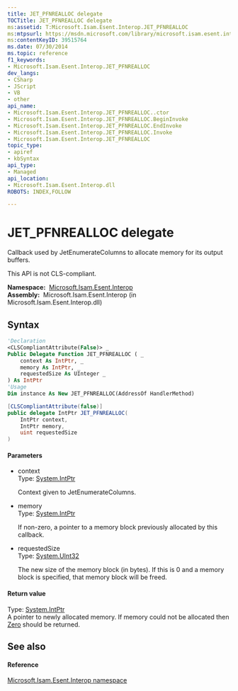 ```yaml
---
title: JET_PFNREALLOC delegate
TOCTitle: JET_PFNREALLOC delegate
ms:assetid: T:Microsoft.Isam.Esent.Interop.JET_PFNREALLOC
ms:mtpsurl: https://msdn.microsoft.com/library/microsoft.isam.esent.interop.jet_pfnrealloc(v=EXCHG.10)
ms:contentKeyID: 39515764
ms.date: 07/30/2014
ms.topic: reference
f1_keywords:
- Microsoft.Isam.Esent.Interop.JET_PFNREALLOC
dev_langs:
- CSharp
- JScript
- VB
- other
api_name: 
- Microsoft.Isam.Esent.Interop.JET_PFNREALLOC..ctor
- Microsoft.Isam.Esent.Interop.JET_PFNREALLOC.BeginInvoke
- Microsoft.Isam.Esent.Interop.JET_PFNREALLOC.EndInvoke
- Microsoft.Isam.Esent.Interop.JET_PFNREALLOC.Invoke
- Microsoft.Isam.Esent.Interop.JET_PFNREALLOC
topic_type: 
- apiref
- kbSyntax
api_type: 
- Managed
api_location: 
- Microsoft.Isam.Esent.Interop.dll
ROBOTS: INDEX,FOLLOW

---
```


# JET_PFNREALLOC delegate

Callback used by JetEnumerateColumns to allocate memory for its output buffers.

This API is not CLS-compliant. 

**Namespace:**  [Microsoft.Isam.Esent.Interop](./microsoft.isam.esent.interop-namespace.md)  
**Assembly:**  Microsoft.Isam.Esent.Interop (in Microsoft.Isam.Esent.Interop.dll)

## Syntax

``` vb
'Declaration
<CLSCompliantAttribute(False)> _
Public Delegate Function JET_PFNREALLOC ( _
    context As IntPtr, _
    memory As IntPtr, _
    requestedSize As UInteger _
) As IntPtr
'Usage
Dim instance As New JET_PFNREALLOC(AddressOf HandlerMethod)
```

``` csharp
[CLSCompliantAttribute(false)]
public delegate IntPtr JET_PFNREALLOC(
    IntPtr context,
    IntPtr memory,
    uint requestedSize
)
```

#### Parameters

  - context  
    Type: [System.IntPtr](/dotnet/api/system.intptr)  
    
    Context given to JetEnumerateColumns.

<!-- end list -->

  - memory  
    Type: [System.IntPtr](/dotnet/api/system.intptr)  
    
    If non-zero, a pointer to a memory block previously allocated by this callback.

<!-- end list -->

  - requestedSize  
    Type: [System.UInt32](/dotnet/api/system.uint32)  
    
    The new size of the memory block (in bytes). If this is 0 and a memory block is specified, that memory block will be freed.

#### Return value

Type: [System.IntPtr](/dotnet/api/system.intptr)  
A pointer to newly allocated memory. If memory could not be allocated then [Zero](/dotnet/api/system.intptr.zero) should be returned.  

## See also

#### Reference

[Microsoft.Isam.Esent.Interop namespace](./microsoft.isam.esent.interop-namespace.md)